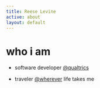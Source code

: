 ```yaml
---
title: Reese Levine
active: about
layout: default
---
```


# who i am #

 - software developer [@qualtrics](http://www.qualtrics.com)
 
 - traveler [@wherever](http://photography.nationalgeographic.com/photography/photo-of-the-day/) life takes me

